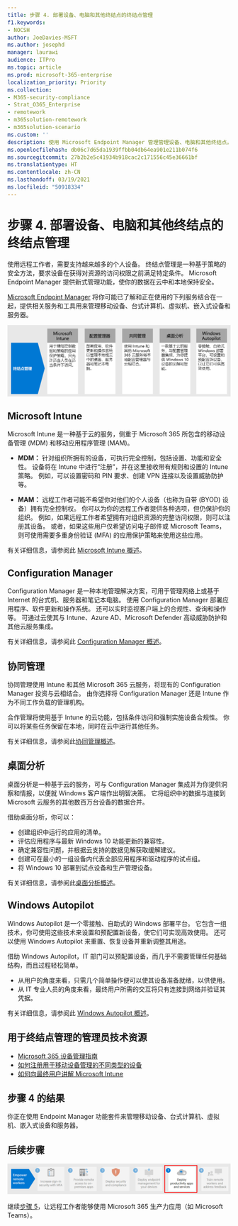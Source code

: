 ```yaml
---
title: 步骤 4. 部署设备、电脑和其他终结点的终结点管理
f1.keywords:
- NOCSH
author: JoeDavies-MSFT
ms.author: josephd
manager: laurawi
audience: ITPro
ms.topic: article
ms.prod: microsoft-365-enterprise
localization_priority: Priority
ms.collection:
- M365-security-compliance
- Strat_O365_Enterprise
- remotework
- m365solution-remotework
- m365solution-scenario
ms.custom: ''
description: 使用 Microsoft Endpoint Manager 管理管理设备、电脑和其他终结点。
ms.openlocfilehash: db06c7d65da1939ffbb04db64ea901e211b074f6
ms.sourcegitcommit: 27b2b2e5c41934b918cac2c171556c45e36661bf
ms.translationtype: HT
ms.contentlocale: zh-CN
ms.lasthandoff: 03/19/2021
ms.locfileid: "50918334"
---
```

# <a name="step-4-deploy-endpoint-management-for-your-devices-pcs-and-other-endpoints"></a>步骤 4. 部署设备、电脑和其他终结点的终结点管理

使用远程工作者，需要支持越来越多的个人设备。 终结点管理是一种基于策略的安全方法，要求设备在获得对资源的访问权限之前满足特定条件。 Microsoft Endpoint Manager 提供新式管理功能，使你的数据在云中和本地保持安全。 

[Microsoft Endpoint Manager](/mem/endpoint-manager-overview) 将你可能已了解和正在使用的下列服务结合在一起，提供相关服务和工具用来管理移动设备、台式计算机、虚拟机、嵌入式设备和服务器。

![Microsoft 365 的终结点管理组件](../media/empower-people-to-work-remotely/endpoint-managment-step-grid.png)

## <a name="microsoft-intune"></a>Microsoft Intune

Microsoft Intune 是一种基于云的服务，侧重于 Microsoft 365 所包含的移动设备管理 (MDM) 和移动应用程序管理 (MAM)。 

- **MDM：** 针对组织所拥有的设备，可执行完全控制，包括设置、功能和安全性。 设备将在 Intune 中进行“注册”，并在这里接收带有规则和设置的 Intune 策略。 例如，可以设置密码和 PIN 要求、创建 VPN 连接以及设置威胁防护等。

- **MAM：** 远程工作者可能不希望你对他们的个人设备（也称为自带 (BYOD) 设备）拥有完全控制权。 你可以为你的远程工作者提供各种选项，但仍保护你的组织。 例如，如果远程工作者希望拥有对组织资源的完整访问权限，则可以注册其设备。 或者，如果这些用户仅希望访问电子邮件或 Microsoft Teams，则可使用需要多重身份验证 (MFA) 的应用保护策略来使用这些应用。

有关详细信息，请参阅此 [Microsoft Intune 概述](/intune/fundamentals/what-is-intune)。

## <a name="configuration-manager"></a>Configuration Manager

Configuration Manager 是一种本地管理解决方案，可用于管理网络上或基于 Internet 的台式机、服务器和笔记本电脑。 使用 Configuration Manager 部署应用程序、软件更新和操作系统。 还可以实时监视客户端上的合规性、查询和操作等。 可通过云使其与 Intune、Azure AD、Microsoft Defender 高级威胁防护和其他云服务集成。 

有关详细信息，请参阅此 [Configuration Manager 概述](/mem/configmgr/core/understand/introduction)。

## <a name="co-management"></a>协同管理

协同管理使用 Intune 和其他 Microsoft 365 云服务，将现有的 Configuration Manager 投资与云相结合。 由你选择将 Configuration Manager 还是 Intune 作为不同工作负载的管理机构。 

合作管理将使用基于 Intune 的云功能，包括条件访问和强制实施设备合规性。 你可以将某些任务保留在本地，同时在云中运行其他任务。

有关详细信息，请参阅此[协同管理概述](/mem/configmgr/comanage/overview)。

## <a name="desktop-analytics"></a>桌面分析

桌面分析是一种基于云的服务，可与 Configuration Manager 集成并为你提供洞察和情报，以便就 Windows 客户端作出明智决策。 它将组织中的数据与连接到 Microsoft 云服务的其他数百万台设备的数据合并。 

借助桌面分析，你可以：

- 创建组织中运行的应用的清单。
- 评估应用程序与最新 Windows 10 功能更新的兼容性。
- 确定兼容性问题，并根据云支持的数据见解获取缓解建议。
- 创建可在最小的一组设备内代表全部应用程序和驱动程序的试点组。
- 将 Windows 10 部署到试点设备和生产管理设备。

有关详细信息，请参阅此[桌面分析概述](/mem/configmgr/desktop-analytics/overview)。

## <a name="windows-autopilot"></a>Windows Autopilot

Windows Autopilot 是一个零接触、自助式的 Windows 部署平台。 它包含一组技术，你可使用这些技术来设置和预配置新设备，使它们可实现高效使用。 还可以使用 Windows Autopilot 来重置、恢复设备并重新调整其用途。 

借助 Windows Autopilot，IT 部门可以预配置设备，而几乎不需要管理任何基础结构，而且过程轻松简单。 

- 从用户的角度来看，只需几个简单操作便可以使其设备准备就绪，以供使用。 
- 从 IT 专业人员的角度来看，最终用户所需的交互将只有连接到网络并验证其凭据。

有关详细信息，请参阅此 [Windows Autopilot 概述](/windows/deployment/windows-autopilot/windows-autopilot)。

## <a name="admin-technical-resources-for-endpoint-management"></a>用于终结点管理的管理员技术资源

- [Microsoft 365 设备管理指南](../enterprise/device-management-roadmap-microsoft-365.md)
- [如何注册用于移动设备管理的不同类型的设备](/mem/intune/enrollment/device-enrollment)
- [如何向最终用户讲解 Microsoft Intune](/mem/intune/fundamentals/end-user-educate)
 
## <a name="results-of-step-4"></a>步骤 4 的结果

你正在使用 Endpoint Manager 功能套件来管理移动设备、台式计算机、虚拟机、嵌入式设备和服务器。

## <a name="next-step"></a>后续步骤

[![步骤 5：部署远程工作者生产力应用和服务](../media/empower-people-to-work-remotely/remote-workers-step-grid-5.png)](empower-people-to-work-remotely-teams-productivity-apps.md)

继续[步骤 5](empower-people-to-work-remotely-teams-productivity-apps.md)，让远程工作者能够使用 Microsoft 365 生产力应用（如 Microsoft Teams）。